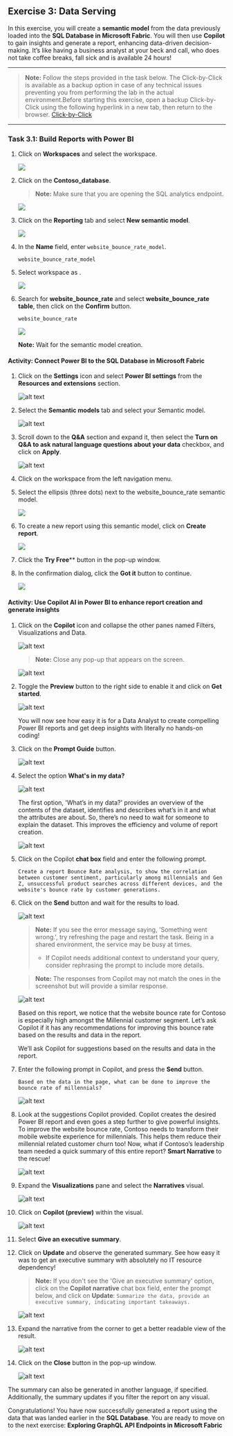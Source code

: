 ## Exercise 3: Data Serving

In this exercise, you will create a **semantic model** from the data previously loaded into the **SQL Database in Microsoft Fabric**. You will then use **Copilot** to gain insights and generate a report, enhancing data-driven decision-making. It’s like having a business analyst at your beck and call, who does not take coffee breaks, fall sick and is available 24 hours!

---
>**Note:** Follow the steps provided in the task below. The Click-by-Click is available as a backup option in case of any technical issues preventing you from performing the lab in the actual environment.Before starting this exercise, open a backup Click-by-Click using the following hyperlink in a new tab, then return to the browser.
[Click-by-Click](https://regale.cloud/Microsoft/play/4470/04-data-serving#/0/0)
---


### Task 3.1: Build Reports with Power BI

1. Click on **Workspaces** and select the **<inject key= "WorkspaceName" enableCopy="true"/>** workspace.

   ![](../media/3.png)

2. Click on the **Contoso_database**.

   > **Note:** Make sure that you are opening the SQL analytics endpoint.

   ![](../media/p6.png)

3. Click on the **Reporting** tab and select **New semantic model**.

   ![](../media/f24.png)

4. In the **Name** field, enter ``website_bounce_rate_model``.

    ```
    website_bounce_rate_model
    ```

5. Select workspace as **<inject key= WorkspaceName enableCopy="true"/>**.

   ![](../media/p8.png)

6. Search for **website_bounce_rate** and select **website_bounce_rate table**, then click on the **Confirm** button.

   ```
   website_bounce_rate
   ```

   ![](../media/p7.png)

   **Note:** Wait for the semantic model creation.

#### Activity: Connect Power BI to the SQL Database in Microsoft Fabric

1. Click on the **Settings** icon and select **Power BI settings** from the **Resources and extensions** section.

   ![alt text](../media/img.png)

2. Select the **Semantic models** tab and select your Semantic model.

   ![alt text](../media/img-1.png)

3. Scroll down to the **Q&A** section and expand it, then select the **Turn on Q&A to ask natural language questions about your data** checkbox, and click on **Apply**.

   ![alt text](../media/img-2.png)


4. Click on the **<inject key= "WorkspaceName" enableCopy="false"/>** workspace from the left navigation menu.

5. Select the ellipsis (three dots) next to the website_bounce_rate semantic model.

   ![](../media/5.png)

6. To create a new report using this semantic model, click on **Create report**.

   ![](../media/4.png)

7. Click the **Try Free**** button in the pop-up window.
8. In the confirmation dialog, click the **Got it** button to continue.

   ![](../media/6.png)

#### Activity: Use Copilot AI in Power BI to enhance report creation and generate insights

1. Click on the **Copilot** icon and collapse the other panes named Filters, Visualizations and Data.

   ![alt text](../media/img-4.png)

   >**Note:** Close any pop-up that appears on the screen.

   ![alt text](../media/img-5.png)

2. Toggle the **Preview** button to the right side to enable it and click on **Get started**.

   ![alt text](../media/img-6.png)

    You will now see how easy it is for a Data Analyst to create compelling Power BI reports and get deep insights with literally no hands-on coding!
	
3. Click on the **Prompt Guide** button.

    ![alt text](../media/img-7.png)

4. Select the option **What's in my data?**

   ![alt text](../media/img-8.png)

    The first option, 'What’s in my data?' provides an overview of the contents of the dataset, identifies and describes what’s in it and what the attributes are about. So, there’s no need to wait for someone to explain the dataset. This improves the efficiency and volume of report creation.

   ![alt text](../media/img-9.png)

5. Click on the Copilot **chat box** field and enter the following prompt.

    ```
    Create a report Bounce Rate analysis, to show the correlation between customer sentiment, particularly among millennials and Gen Z, unsuccessful product searches across different devices, and the website's bounce rate by customer generations.
    ```

6. Click on the **Send** button and wait for the results to load. 

   ![alt text](../media/img-10.png)
	
    >**Note:** If you see the error message saying, 'Something went wrong.', try refreshing the page and restart the task. Being in a shared environment, the service may be busy at times.
    >- If Copilot needs additional context to understand your query, consider rephrasing the prompt to include more details.
    
    >**Note:** The responses from Copilot may not match the ones in the screenshot but will provide a similar response.

   ![alt text](../media/img-11.png)

    Based on this report, we notice that the website bounce rate for Contoso is especially high amongst the Millennial customer segment. Let’s ask Copilot if it has any recommendations for improving this bounce rate based on the results and data in the report.

    We’ll ask Copilot for suggestions based on the results and data in the report. 

7. Enter the following prompt in Copilot, and press the **Send** button.

    ```
    Based on the data in the page, what can be done to improve the bounce rate of millennials?
    ```

   ![alt text](../media/img-12.png)
	
8. Look at the suggestions Copilot provided. Copilot creates the desired Power BI report and even goes a step further to give powerful insights. To improve the website bounce rate, Contoso needs to transform their mobile website experience for millennials. This helps them reduce their millennial related customer churn too! Now, what if Contoso’s leadership team needed a quick summary of this entire report? **Smart Narrative** to the rescue!
	
   ![alt text](../media/img-15.png)
	
9. Expand the **Visualizations** pane and select the **Narratives** visual. 

   ![alt text](../media/f30.png)

10. Click on **Copilot (preview)** within the visual.

    ![alt text](../media/img-13.png)
	
11. Select **Give an executive summary**. 

12. Click on **Update** and observe the generated summary. See how easy it was to get an executive summary with absolutely no IT resource dependency!
 
    >**Note:** If you don't see the 'Give an executive summary' option, click on the **Copilot narrative** chat box field, enter the prompt below, and click on **Update**:
    ``Summarize the data, provide an executive summary, indicating important takeaways.``

    ![alt text](../media/img-16.png)

13. Expand the narrative from the corner to get a better readable view of the result.

    ![alt text](../media/img-17.png)

14. Click on the **Close** button in the pop-up window.

    ![alt text](../media/img-18.png)
	
The summary can also be generated in another language, if specified. Additionally, the summary updates if you filter the report on any visual.

Congratulations! You have now successfully generated a report using the data that was landed earlier in the **SQL Database**. You are ready to move on to the next exercise: **Exploring GraphQL API Endpoints in Microsoft Fabric**